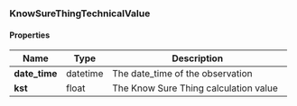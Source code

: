 

[//]: # (CLASS:KnowSureThingTechnicalValue)

[//]: # (KIND:object)

### KnowSureThingTechnicalValue

#### Properties

[//]: # (START_DEFINITION)

Name | Type | Description
------------ | ------------- | -------------
**date_time** | datetime | The date_time of the observation &nbsp;
**kst** | float | The Know Sure Thing calculation value &nbsp;

[//]: # (END_DEFINITION)



